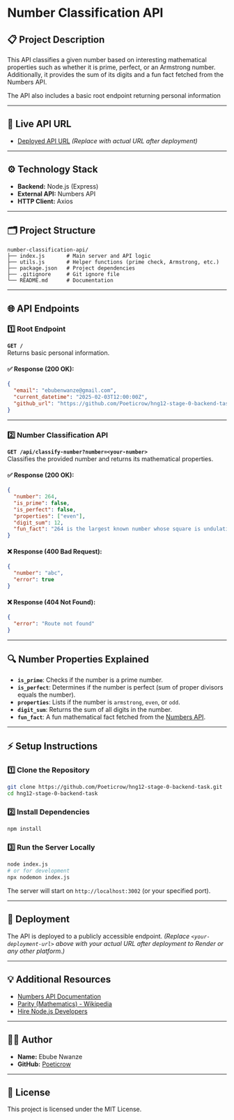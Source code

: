 # Number Classification API

## 📋 **Project Description**

This API classifies a given number based on interesting mathematical properties such as whether it is prime, perfect, or an Armstrong number. Additionally, it provides the sum of its digits and a fun fact fetched from the Numbers API.

The API also includes a basic root endpoint returning personal information

---

## 🚀 **Live API URL**

- [Deployed API URL](your-deployment-url) _(Replace with actual URL after deployment)_

---

## ⚙️ **Technology Stack**

- **Backend:** Node.js (Express)
- **External API:** Numbers API
- **HTTP Client:** Axios

---

## 🗂️ **Project Structure**

```
number-classification-api/
├── index.js       # Main server and API logic
├── utils.js       # Helper functions (prime check, Armstrong, etc.)
├── package.json   # Project dependencies
├── .gitignore     # Git ignore file
└── README.md      # Documentation
```

---

## 🌐 **API Endpoints**

### 1️⃣ **Root Endpoint**

**`GET /`**  
Returns basic personal information.

#### ✅ Response (200 OK):

```json
{
  "email": "ebubenwanze@gmail.com",
  "current_datetime": "2025-02-03T12:00:00Z",
  "github_url": "https://github.com/Poeticrow/hng12-stage-0-backend-task"
}
```

---

### 2️⃣ **Number Classification API**

**`GET /api/classify-number?number=<your-number>`**  
Classifies the provided number and returns its mathematical properties.

#### ✅ Response (200 OK):

```json
{
  "number": 264,
  "is_prime": false,
  "is_perfect": false,
  "properties": ["even"],
  "digit_sum": 12,
  "fun_fact": "264 is the largest known number whose square is undulating."
}
```

#### ❌ Response (400 Bad Request):

```json
{
  "number": "abc",
  "error": true
}
```

#### ❌ Response (404 Not Found):

```json
{
  "error": "Route not found"
}
```

---

## 🔍 **Number Properties Explained**

- **`is_prime`**: Checks if the number is a prime number.
- **`is_perfect`**: Determines if the number is perfect (sum of proper divisors equals the number).
- **`properties`**: Lists if the number is `armstrong`, `even`, or `odd`.
- **`digit_sum`**: Returns the sum of all digits in the number.
- **`fun_fact`**: A fun mathematical fact fetched from the [Numbers API](http://numbersapi.com/).

---

## ⚡ **Setup Instructions**

### 1️⃣ **Clone the Repository**

```bash
git clone https://github.com/Poeticrow/hng12-stage-0-backend-task.git
cd hng12-stage-0-backend-task
```

### 2️⃣ **Install Dependencies**

```bash
npm install
```

### 3️⃣ **Run the Server Locally**

```bash
node index.js
# or for development
npx nodemon index.js
```

The server will start on `http://localhost:3002` (or your specified port).

---

## 🚀 **Deployment**

The API is deployed to a publicly accessible endpoint. _(Replace `<your-deployment-url>` above with your actual URL after deployment to Render or any other platform.)_

---

## 💡 **Additional Resources**

- [Numbers API Documentation](http://numbersapi.com/#42)
- [Parity (Mathematics) - Wikipedia](<https://en.wikipedia.org/wiki/Parity_(mathematics)>)
- [Hire Node.js Developers](https://hng.tech/hire/nodejs-developers)

---

## 👨‍💻 **Author**

- **Name:** Ebube Nwanze
- **GitHub:** [Poeticrow](https://github.com/Poeticrow)

---

## 📜 **License**

This project is licensed under the MIT License.
